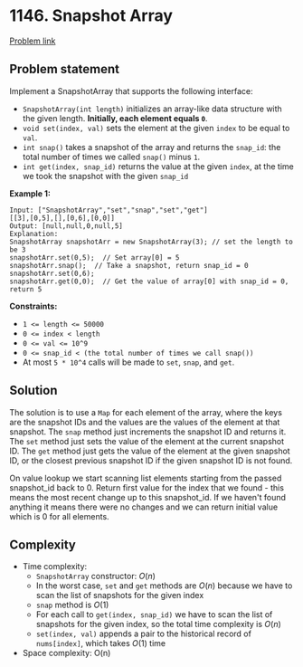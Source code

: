 # 1146. Snapshot Array

[Problem link](https://leetcode.com/problems/snapshot-array/)

## Problem statement

Implement a SnapshotArray that supports the following interface:

- `SnapshotArray(int length)` initializes an array-like data structure with the given length.  **Initially, each element equals `0`**.
- `void set(index, val)` sets the element at the given `index` to be equal to `val`.
- `int snap()` takes a snapshot of the array and returns the `snap_id`: the total number of times we called `snap()` minus `1`.
- `int get(index, snap_id)` returns the value at the given `index`, at the time we took the snapshot with the given `snap_id`


**Example 1:**

```
Input: ["SnapshotArray","set","snap","set","get"]
[[3],[0,5],[],[0,6],[0,0]]
Output: [null,null,0,null,5]
Explanation:
SnapshotArray snapshotArr = new SnapshotArray(3); // set the length to be 3
snapshotArr.set(0,5);  // Set array[0] = 5
snapshotArr.snap();  // Take a snapshot, return snap_id = 0
snapshotArr.set(0,6);
snapshotArr.get(0,0);  // Get the value of array[0] with snap_id = 0, return 5
```

**Constraints:**

- `1 <= length <= 50000`
- `0 <= index < length`
- `0 <= val <= 10^9`
- `0 <= snap_id < (the total number of times we call snap())`
- At most `5 * 10^4` calls will be made to `set`, `snap`, and `get`.


## Solution

The solution is to use a `Map` for each element of the array, where the keys are the snapshot IDs and the values are the values of the element at that snapshot. The `snap` method just increments the snapshot ID and returns it. The `set` method just sets the value of the element at the current snapshot ID. The `get` method just gets the value of the element at the given snapshot ID, or the closest previous snapshot ID if the given snapshot ID is not found.

On value lookup we start scanning list elements starting from the passed snapshot_id back to 0. Return first value for the index that we found - this means the most recent change up to this snapshot_id. If we haven't found anything it means there were no changes and we can return initial value which is 0 for all elements.

## Complexity

- Time complexity:
  - `SnapshotArray` constructor: $O(n)$
  - In the worst case, `set` and `get` methods are $O(n)$ because we have to scan the list of snapshots for the given index
  - `snap` method is $O(1)$
  - For each call to `get(index, snap_id)` we have to scan the list of snapshots for the given index, so the total time complexity is $O(n)$
  - `set(index, val)` appends a pair to the historical record of `nums[index]`, which takes $O(1)$ time
- Space complexity: O(n)
